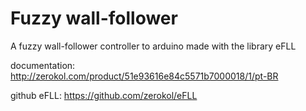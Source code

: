 Fuzzy wall-follower
==================
A fuzzy wall-follower controller  to arduino made with the library eFLL 

documentation:
http://zerokol.com/product/51e93616e84c5571b7000018/1/pt-BR

github eFLL:
https://github.com/zerokol/eFLL

